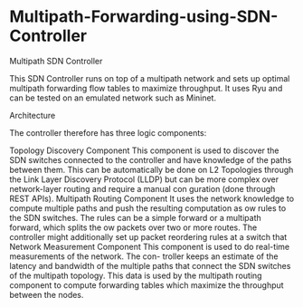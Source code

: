 # Multipath-Forwarding-using-SDN-Controller

Multipath SDN Controller

This SDN Controller runs on top of a multipath network and sets up optimal multipath forwarding flow tables to maximize throughput. It uses Ryu and can be tested on an emulated network such as Mininet.

Architecture

The controller therefore has three logic components:

Topology Discovery Component This component is used to discover the SDN switches connected to the controller and have knowledge of the paths between them. This can be automatically be done on L2 Topologies through the Link Layer Discovery Protocol (LLDP) but can be more complex over network-layer routing and require a manual con guration (done through REST APIs).
Multipath Routing Component It uses the network knowledge to compute multiple paths and push the resulting computation as ow rules to the SDN switches. The rules can be a simple forward or a multipath forward, which splits the ow packets over two or more routes. The controller might additionally set up packet reordering rules at a switch that
Network Measurement Component This component is used to do real-time measurements of the network. The con- troller keeps an estimate of the latency and bandwidth of the multiple paths that connect the SDN switches of the multipath topology. This data is used by the multipath routing component to compute forwarding tables which maximize the throughput between the nodes.
